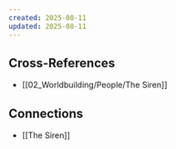 ```yaml
---
created: 2025-08-11
updated: 2025-08-11
---
```




## Cross-References

- [[02_Worldbuilding/People/The Siren]]


## Connections

- [[The Siren]]
